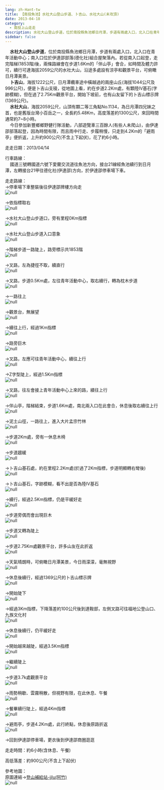 ```yaml
---
lang: zh-Hant-tw
title: 【南投魚池】水社大山登山步道、卜吉山、水社大山(未攻頂)
date: 2013-04-18
category: 
  - 南投上山走走
description: 水社大山登山步道，位於南投縣魚池鄉日月潭，步道有兩處入口，北入口在青年活動中心；南入口位於伊達邵部落(德化社)組合屋聚落內。若從南入口起登，走完階梯(1853階)後，兩條路線會在步道1.6Km的「伴山亭」會合，如時間及體力許可，續行可達海拔2059公尺的水社大山，沿途多處設有涼亭和觀景平台，可俯瞰日月潭美景。 卜吉山，海拔1222公尺，日月潭纜車途中橫越過的兩座山丘(海拔1044公尺及996公尺)，便是卜吉山支稜，從地圖上看，約在步道2.2Km處，有顆陸IV基石(字跡模糊)，但在過了2.75Km觀景平台，開始下坡前，也有山友留下的卜吉山標示牌(1369公尺)。 水社大山，海拔2059公尺，山頂有顆二等三角點No.1134，為日月潭四兄妹之首，也是舊版台灣小百岳之一，全長約5.48Km，高度落差約1300公尺，來回時間通常約7~8小時。 今日參加新豐鄉鄉野健行隊活動，八部遊覽車三百餘人(有些人未爬山)，由伊達邵部落起登，因為時間有限，而且雨中行走、步履稍慢，只走到4.2Km的「避雨亭」便折返，上升約900公尺(不含上下起伏)，花了約6小時。
sidebar: false
---
```


    **水社大山登山步道**，位於南投縣魚池鄉日月潭，步道有兩處入口，北入口在青年活動中心；南入口位於伊達邵部落(德化社)組合屋聚落內。若從南入口起登，走完階梯(1853階)後，兩條路線會在步道1.6Km的「伴山亭」會合，如時間及體力許可，續行可達海拔2059公尺的水社大山，沿途多處設有涼亭和觀景平台，可俯瞰日月潭美景。  
    **卜吉山**，海拔1222公尺，日月潭纜車途中橫越過的兩座山丘(海拔1044公尺及996公尺)，便是卜吉山支稜，從地圖上看，約在步道2.2Km處，有顆陸IV基石(字跡模糊)，但在過了2.75Km觀景平台，開始下坡前，也有山友留下的卜吉山標示牌(1369公尺)。  
    **水社大山**，海拔2059公尺，山頂有顆二等三角點No.1134，為日月潭四兄妹之首，也是舊版台灣小百岳之一，全長約5.48Km，高度落差約1300公尺，來回時間通常約7~8小時。  
    今日參加新豐鄉鄉野健行隊活動，八部遊覽車三百餘人(有些人未爬山)，由伊達邵部落起登，因為時間有限，而且雨中行走、步履稍慢，只走到4.2Km的「避雨亭」便折返，上升約900公尺(不含上下起伏)，花了約6小時。

走走日期：2013/04/14

行車路線：  
    國道三號轉國道六號下愛蘭交流道往魚池方向，接台21線經魚池續行到日月潭，左轉接台21甲往德化社(伊達邵)方向，於伊達邵停車場下車。

走走路線：  
→停車場下車整裝後往伊達邵牌樓方向走  
![null](image/255558771_l.jpg)

→依指標取右  
![null](image/255558923_l.jpg)

→水社大山登山步道口，旁有里程0Km指標  
![null](image/255558947_l.jpg)

→水社大山登山步道入口意象  
![null](image/255558965_l.jpg)

→階梯步道一路陡上，路旁標示共1853階  
![null](image/255558990_l.jpg)

→叉路，左為捷徑不取，續直行  
![null](image/255559026_l.jpg)

→叉路，步道0.5Km處，左往青年活動中心，取右續行，轉為枕木步道  
![null](image/255559074_l.jpg)

→一路往上  
![null](image/255559096_l.jpg)

→觀景台，無展望  
![null](image/255559112_l.jpg)

→續往上行，經過1Km指標  
![null](image/255559135_l.jpg)

→路旁巨木  
![null](image/255559154_l.jpg)

→叉路，左應可往青年活動中心，續往上行  
![null](image/255559178_l.jpg)

→Z字型陡上，經過1.5Km指標  
![null](image/255559203_l.jpg)

→叉路，往左會接上青年活動中心上來的路，續往上行  
![null](image/255559226_l.jpg)

→伴山亭，階梯結束，步道1.6Km處，南北兩入口在此會合，休息後取右續往上行  
![null](image/255559259_l.jpg)

→泥土山徑，一路往上，進入大片孟宗竹林  
![null](image/255559278_l.jpg)

→步道2Km處，旁有一休息木椅  
![null](image/255559297_l.jpg)

→步道趨緩  
![null](image/255559326_l.jpg)

→卜吉山基石處，約在里程2.2Km處(於過了2Km指標，步道明顯轉右彎後)  
![null](image/255559337_l.jpg)

→卜吉山基石，字跡模糊，看不出是否為陸IV基石  
![null](image/255559353_l.jpg)

→續行，經過2.5Km指標，仍是平緩好走  
![null](image/255559364_l.jpg)

→步道旁偶而會出現巨木  
![null](image/255559376_l.jpg)

→步道又轉為陡上  
![null](image/255559387_l.jpg)

→步道2.75Km處觀景平台，許多山友在此折返  
![null](image/255559396_l.jpg)

→天氣晴朗時，可俯瞰日月潭美景，今日雨濛濛，毫無視野  
![null](image/255559407_l.jpg)

→休息後續行，經過1369公尺的卜吉山標示牌  
![null](image/255559418_l.jpg)

→開始陡下  
![null](image/255559427_l.jpg)

→經過3Km指標，下降落差約100公尺後到達鞍部，左側叉路可往福地公登山口、九族文化村  
![null](image/255559437_l.jpg)

→休息後續行，仍平緩好走  
![null](image/255559444_l.jpg)

→開始越來越陡，經過3.5Km指標  
![null](image/255559451_l.jpg)

→繼續陡上  
![null](image/255559455_l.jpg)

→步道3.7k處觀景平台  
![null](image/255559464_l.jpg)

→雨勢稍歇、雲霧稍散，但視野有限，在此休息、午餐  
![null](image/255559470_l.jpg)

→餐畢續行陡上，經過4Km指標  
![null](image/255559479_l.jpg)

→避雨亭，步道4.2Km處，此行終點，休息後原路折返  
![null](image/255559486_l.jpg)

→回到伊達邵停車場，更衣後到伊達邵商圈逛逛

走走時間：約6小時(含休息、午餐)

高低落差：約900公尺(不含上下起伏)

參考地圖：  
原圖連結→[登山補給站-jjlu(阿竹)](http://www.keepon.com.tw/DiscussLoad.aspx?code=314B5CF9AEC3A19113F6CAA6F539A6620415C3873691D15C)  
![null](image/255559627_l.jpg)